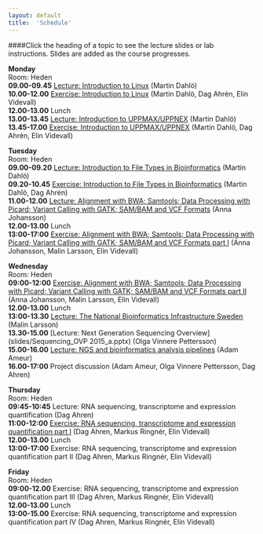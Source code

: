 ```yaml
---
layout: default
title:  'Schedule'
---
```


####Click the heading of a topic to see the lecture slides or lab instructions. Slides are added as the course progresses.

**Monday**  
Room: Heden   
**09.00-09.45** [Lecture: Introduction to Linux](slides/dahlo-linux.pdf) (Martin Dahlö)  
**10.00-12.00** [Exercise: Introduction to Linux](labs/linux-intro) (Martin Dahlö, Dag Ahrén, Elin Videvall)  
**12.00-13.00** Lunch  
**13.00-13.45** [Lecture: Introduction to UPPMAX/UPPNEX](slides/dahlo-uppmax.pdf) (Martin Dahlö)  
**13.45-17.00** [Exercise: Introduction to UPPMAX/UPPNEX](labs/uppmax-intro) (Martin Dahlö, Dag Ahrén, Elin Videvall)   

**Tuesday**  
Room: Heden  
**09.00-09.20** [Lecture: Introduction to File Types in Bioinformatics](slides/dahlo-filetypes.pdf) (Martin Dahlö)  
**09.20-10.45** [Exercise: Introduction to File Types in Bioinformatics](labs/filetypes) (Martin Dahlö, Dag Ahrén)  
**11.00-12.00** [Lecture: Alignment with BWA; Samtools; Data Processing with Picard; Variant Calling with GATK; SAM/BAM and VCF Formats](slides/NGS_AJ_201511.pdf) (Anna Johansson)  
**12.00-13.00** Lunch  
**13:00-17:00** [Exercise: Alignment with BWA; Samtools; Data Processing with Picard; Variant Calling with GATK; SAM/BAM and VCF Formats part I](labs/resequencing-analysis) (Anna Johansson, Malin Larsson, Elin Videvall)  

**Wednesday**  
Room: Heden  
**09:00-12:00** [Exercise: Alignment with BWA; Samtools; Data Processing with Picard; Variant Calling with GATK; SAM/BAM and VCF Formats part II](labs/resequencing-analysis) (Anna Johansson, Malin Larsson, Elin Videvall)   
**12.00-13.00** Lunch  
**13:00-13.30** [Lecture: The National Bioinformatics Infrastructure Sweden](slides/MalinLarsson_BioinfoPresNov2015.pptx) (Malin Larsson)  
**13.30-15.00** [Lecture: Next Generation Sequencing Overview](slides/Sequencing_OVP 2015_a.pptx) (Olga Vinnere Pettersson)  
**15.00-16.00** [Lecture: NGS and bioinformatics analysis pipelines](slides/AdamAmeur_SciLife_Bioinfo_course_Nov2015.ppt) (Adam Ameur)  
**16.00-17:00** Project discussion (Adam Ameur, Olga Vinnere Pettersson, Dag Ahren)   

**Thursday**  
Room: Heden   
**09:45-10:45** Lecture: RNA sequencing, transcriptome and expression quantification (Dag Ahren)  
**11:00-12:00** [Exercise: RNA sequencing, transcriptome and expression quantification part I](labs/rnaseqMapping) (Dag Ahren, Markus Ringnér, Elin Videvall)  
**12.00-13.00** Lunch  
**13:00-17:00** Exercise: RNA sequencing, transcriptome and expression quantification part II (Dag Ahren, Markus Ringnér, Elin Videvall)   

**Friday**  
Room: Heden   
**09:00-12.00** Exercise: RNA sequencing, transcriptome and expression quantification part III (Dag Ahren, Markus Ringnér, Elin Videvall)  
**12.00-13.00** Lunch  
**13:00-15.00** Exercise: RNA sequencing, transcriptome and expression quantification part IV (Dag Ahren, Markus Ringnér, Elin Videvall)    


